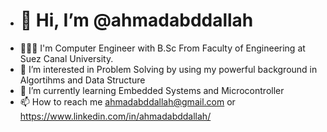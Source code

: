 - #                         👋 Hi, I’m @ahmadabddallah
- 👨🏻‍🎓 I'm Computer Engineer with B.Sc From Faculty of Engineering at Suez Canal University.
- 👀 I’m interested in Problem Solving by using my powerful background in Algortihms and Data Structure 
- 🌱 I’m currently learning Embedded Systems and Microcontroller 
- 📫 How to reach me ahmadabddallah@gmail.com or https://www.linkedin.com/in/ahmadabddallah/

<!---
ahmadabddallah/ahmadabddallah is a ✨ special ✨ repository because its `README.md` (this file) appears on your GitHub profile.
You can click the Preview link to take a look at your changes.
--->
